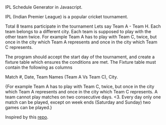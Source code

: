 
IPL Schedule Generator in Javascript.

IPL (Indian Premier League) is a popular cricket tournament.

Total 8 teams participate in the tournament Lets say Team A - Team H. Each team belongs to a different city. Each team is supposed to play with the other team twice.
For example Team A has to play with Team C, twice, but once in the city which Team A represents and once in the city which Team C represents.

The program should accept the start day of the tournament, and create a fixture table which ensures the conditions are met. The Fixture table must contain the following as columns

Match #, Date, Team Names (Team A Vs Team C), City.


   {For example Team A has to play with Team C, twice, but once in the city which Team A represents and once in the city which Team C represents.
    A team cannot play matches on two consecutive days. <3. Every day only one match can be played, except on week ends (Saturday and Sunday) two games can be played.}

Inspired by this [repo](https://github.com/sonuchaudhary7/ipl-scheduling-using-round-robin-algo).
